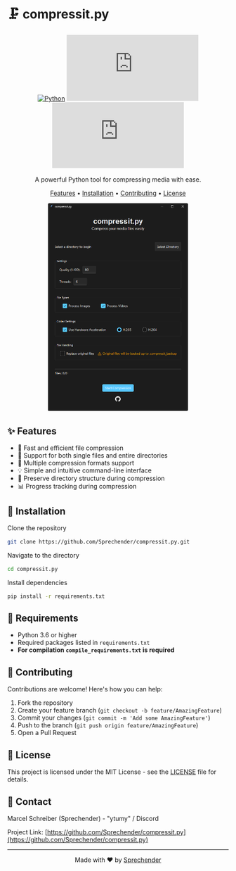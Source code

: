 # 🗜️ compressit.py

<div align="center">

[![Python](https://img.shields.io/badge/Python-3.6+-3776AB?style=for-the-badge&logo=python&logoColor=white)](https://www.python.org/)
[![License](https://img.shields.io/github/license/Sprechender/compressit.py?style=for-the-badge)](LICENSE)
[![GitHub stars](https://img.shields.io/github/stars/Sprechender/compressit.py?style=for-the-badge)](https://github.com/Sprechender/compressit.py/stargazers)

A powerful Python tool for compressing media with ease.

[Features](#features) • [Installation](#installation) • [Contributing](#contributing) • [License](#license)

  <img src="assets/screenshot.png" alt="Screenshot of compressit.py" width="320">
</div>

## ✨ Features

- 🚀 Fast and efficient file compression
- 📁 Support for both single files and entire directories
- 🎯 Multiple compression formats support
- 💡 Simple and intuitive command-line interface
- 🔄 Preserve directory structure during compression
- 📊 Progress tracking during compression

## 🚀 Installation
Clone the repository
```bash
git clone https://github.com/Sprechender/compressit.py.git
```
Navigate to the directory
```bash
cd compressit.py
```
Install dependencies
```bash
pip install -r requirements.txt
```
## 📝 Requirements

- Python 3.6 or higher
- Required packages listed in `requirements.txt`
- **For compilation `compile_requirements.txt` is required**

## 🤝 Contributing

Contributions are welcome! Here's how you can help:

1. Fork the repository
2. Create your feature branch (`git checkout -b feature/AmazingFeature`)
3. Commit your changes (`git commit -m 'Add some AmazingFeature'`)
4. Push to the branch (`git push origin feature/AmazingFeature`)
5. Open a Pull Request

## 📄 License

This project is licensed under the MIT License - see the [LICENSE](LICENSE) file for details.
## 📧 Contact

Marcel Schreiber (Sprechender) - "ytumy" / Discord

Project Link: [https://github.com/Sprechender/compressit.py](https://github.com/Sprechender/compressit.py)

---

<div align="center">
Made with ❤️ by <a href="https://github.com/Sprechender">Sprechender</a>
</div>
